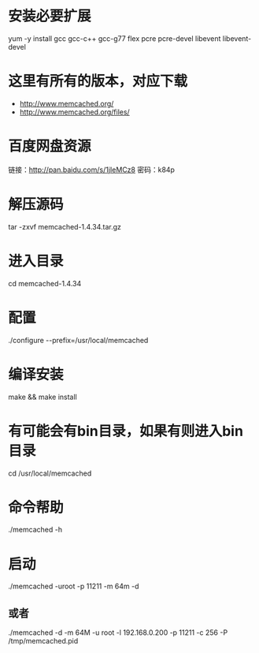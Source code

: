 # 安装必要扩展
yum -y install gcc gcc-c++ gcc-g77 flex pcre pcre-devel libevent libevent-devel

# 这里有所有的版本，对应下载
- http://www.memcached.org/
- http://www.memcached.org/files/						

# 百度网盘资源
链接：http://pan.baidu.com/s/1jIeMCz8 密码：k84p

# 解压源码
tar -zxvf memcached-1.4.34.tar.gz

# 进入目录
cd memcached-1.4.34                                  

# 配置
./configure --prefix=/usr/local/memcached

# 编译安装
make && make install                                 


# 有可能会有bin目录，如果有则进入bin目录
cd /usr/local/memcached     

# 命令帮助
./memcached -h				
# 启动
./memcached -uroot -p 11211 -m 64m -d		

## 或者

./memcached -d -m 64M -u root -l 192.168.0.200 -p 11211 -c 256 -P /tmp/memcached.pid
